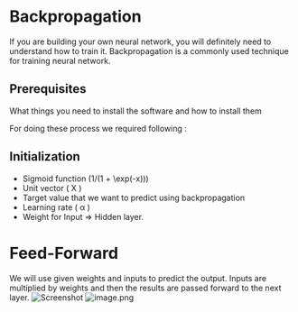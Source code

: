 # Backpropagation
If you are building your own neural network, you will definitely need to understand how to train it. Backpropagation is a commonly used technique for training neural network. 

## Prerequisites

What things you need to install the software and how to install them

For doing these process we required following :
## Initialization

* Sigmoid function (1/(1 + \exp(-x)))
* Unit vector ( X )
* Target value that we want to predict using backpropagation
* Learning rate ( &alpha; )
* Weight for Input &Rightarrow; Hidden layer.

# Feed-Forward
We will use given weights and inputs to predict the output. Inputs are multiplied by weights and then the results are passed forward to the next layer.
![Screenshot](screenshot.png)
![image.png](attachment:image.png)

